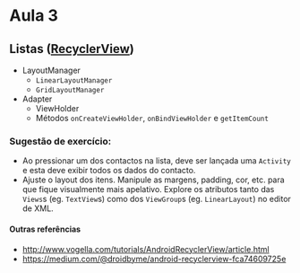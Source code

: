 # Aula 3
## Listas ([RecyclerView](https://developer.android.com/guide/topics/ui/layout/recyclerview#java))
- LayoutManager
  - `LinearLayoutManager`
  - `GridLayoutManager`
- Adapter
  - ViewHolder
  - Métodos `onCreateViewHolder`, `onBindViewHolder` e `getItemCount`



### Sugestão de exercício:
- Ao pressionar um dos contactos na lista, deve ser lançada uma `Activity` e esta deve exibir todos os dados do contacto.
- Ajuste o layout dos itens. Manipule as margens, padding, cor, etc. para que fique visualmente mais apelativo. Explore os atributos tanto das `Views`s (eg. `TextView`s) como dos `ViewGroup`s (eg. `LinearLayout`) no editor de XML.

#### Outras referências
- http://www.vogella.com/tutorials/AndroidRecyclerView/article.html
- https://medium.com/@droidbyme/android-recyclerview-fca74609725e
